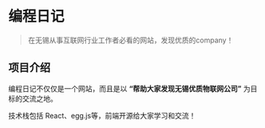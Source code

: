# 编程日记
 
 > 在无锡从事互联网行业工作者必看的网站，发现优质的company！

 ## 项目介绍

编程日记不仅仅是一个网站，而且是以 **“帮助大家发现无锡优质物联网公司”** 为目标的交流之地。

技术栈包括 React、egg.js等，前端开源给大家学习和交流！

